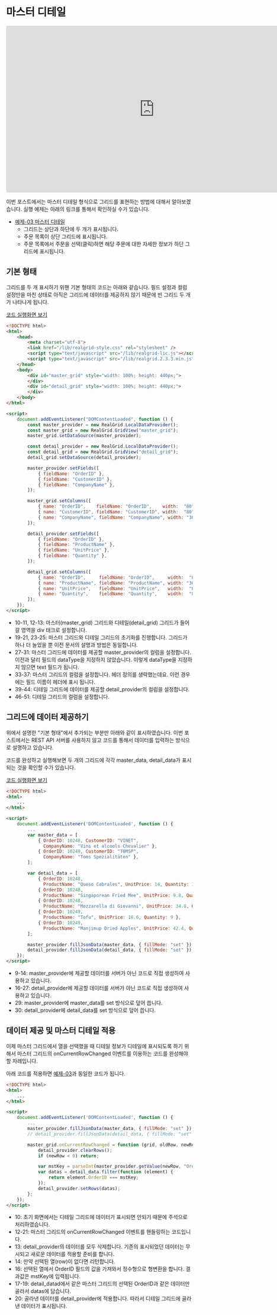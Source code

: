 # 마스터 디테일

<iframe width="800" height="450" src="https://www.youtube.com/embed/O_HJPnxDM8k" frameborder="0" allow="accelerometer; autoplay; clipboard-write; encrypted-media; gyroscope; picture-in-picture" allowfullscreen></iframe>

이번 포스트에서는 마스터 디테일 형식으로 그리드를 표현하는 방법에 대해서 알아보겠습니다.
실행 예제는 아래의 링크를 통해서 확인하실 수가 있습니다.

* [예제-03 마스터 디테일](http://10bun.tv/samples/realgrid2/part-1/03)
  * 그리드는 상단과 하단에 두 개가 표시됩니다.
  * 주문 목록이 상단 그리드에 표시됩니다.
  * 주문 목록에서 주문을 선택(클릭)하면 해당 주문에 대한 자세한 정보가 하단 그리드에 표시됩니다.


## 기본 형태

그리드를 두 개 표시하기 위핸 기본 형태의 코드는 아래와 같습니다.
필드 설정과 컬럼 설정만을 마친 상태로 아직은 그리드에 데이터를 제공하지 않기 때문에 빈 그리드 두 개가 나타나게 됩니다.

[코드 실행화면 보기](http://10bun.tv/samples/realgrid2/part-1/03/step-01.html)

``` html
<!DOCTYPE html>
<html>
	<head>
		<meta charset="utf-8">
		<link href="/lib/realgrid-style.css" rel="stylesheet" />
		<script type="text/javascript" src="/lib/realgrid-lic.js"></script>
		<script type="text/javascript" src="/lib/realgrid.2.3.3.min.js"></script>
	</head>
	<body>
		<div id="master_grid" style="width: 100%; height: 440px;">
		</div>
		<div id="detail_grid" style="width: 100%; height: 440px;">
		</div>
	</body>
</html>

<script>
	document.addEventListener("DOMContentLoaded", function () {
		const master_provider = new RealGrid.LocalDataProvider();
		const master_grid = new RealGrid.GridView("master_grid");
		master_grid.setDataSource(master_provider);

		const detail_provider = new RealGrid.LocalDataProvider();
		const detail_grid = new RealGrid.GridView("detail_grid");
		detail_grid.setDataSource(detail_provider);

		master_provider.setFields([
			{ fieldName: "OrderID" },
			{ fieldName: "CustomerID" },
			{ fieldName: "CompanyName" },
		]);

		master_grid.setColumns([
			{ name: "OrderID",    fieldName: "OrderID",    width:  "80" },
			{ name: "CustomerID", fieldName: "CustomerID", width:  "80" },
			{ name: "CompanyName", fieldName: "CompanyName", width: "300" },
		]);

		detail_provider.setFields([
			{ fieldName: "OrderID" },
			{ fieldName: "ProductName" },
			{ fieldName: "UnitPrice" },
			{ fieldName: "Quantity" },
		]);

		detail_grid.setColumns([
			{ name: "OrderID",     fieldName: "OrderID",     width:  "80" },
			{ name: "ProductName", fieldName: "ProductName", width: "300" },
			{ name: "UnitPrice",   fieldName: "UnitPrice",   width:  "80" },
			{ name: "Quantity",    fieldName: "Quantity",    width:  "80" },
		]);
	});
</script>
```
* 10-11, 12-13: 마스터(master_grid) 그리드와 디테일(detail_grid) 그리드가 들어갈 영역을 div 태크로 설정합니다.
* 19-21, 23-25: 마스터 그리드와 디테일 그리드의 초기화를 진행합니다. 그리드가 하나 더 늘었을 뿐 이전 문서의 설명과 방법은 동일합니다.
* 27-31: 마스터 그리드에 데이터를 제공할 master_provider의 컬럼을 설정합니다. 이전과 달리 필드의 dataType을 지정하지 않았습니다. 이렇게 dataType을 지정하지 않으면 text 필드가 됩니다.
* 33-37: 마스터 그리드의 컬럼을 설정합니다. 헤더 정의를 생략했는데요. 이런 경우에는 필드 이름이 헤더에 표시 됩니다.
* 39-44: 디테일 그리드에 데이터를 제공할 detail_provider의 컬럼을 설정합니다.
* 46-51: 디테일 그리드의 컬럼을 설정합니다.


## 그리드에 데이터 제공하기

위에서 설명한 "기본 형태"에서 추가되는 부분만 아래와 같이 표시하였습니다.
이번 포스트에서는 REST API 서버를 사용하지 않고 코드를 통해서 데이터를 입력하는 방식으로 설명하고 있습니다.

코드를 완성하고 실행해보면 두 개의 그리드에 각각 master_data, detail_data가 표시되는 것을 확인할 수가 있습니다.

[코드 실행화면 보기](http://10bun.tv/samples/realgrid2/part-1/03/step-02.html)

``` html
<!DOCTYPE html>
<html>
    ...
</html>

<script>
	document.addEventListener('DOMContentLoaded', function () {
        ...
		var master_data = [
			{ OrderID: 10248, CustomerID: "VINET", 
			  CompanyName: "Vins et alcools Chevalier" },
			{ OrderID: 10249, CustomerID: "TOMSP", 
			  CompanyName: "Toms Spezialitäten" },
		];

		var detail_data = [
			{ OrderID: 10248, 
			  ProductName: "Queso Cabrales", UnitPrice: 14, Quantity: 12 },
			{ OrderID: 10248, 
			  ProductName: "Singaporean Fried Mee", UnitPrice: 9.8, Quantity: 10 },
			{ OrderID: 10248, 
			  ProductName: "Mozzarella di Giovanni", UnitPrice: 34.8, Quantity: 5 },
			{ OrderID: 10249, 
			  ProductName: "Tofu", UnitPrice: 18.6, Quantity: 9 },
			{ OrderID: 10249, 
			  ProductName: "Manjimup Dried Apples", UnitPrice: 42.4, Quantity: 40 },
		];

		master_provider.fillJsonData(master_data, { fillMode: "set" });
		detail_provider.fillJsonData(detail_data, { fillMode: "set" });
	});
</script>
```
* 9-14: master_provider에 제공할 데이터를 서버가 아닌 코드로 직접 생성하여 사용하고 있습니다.
* 16-27: detail_provider에 제공할 데이터를 서버가 아닌 코드로 직접 생성하여 사용하고 있습니다.
* 29: master_provider에 master_data를 set 방식으로 덮어 씁니다.
* 30: detail_provider에 detail_data를 set 방식으로 덮어 씁니다.


## 데이터 제공 및 마스터 디테일 적용

이제 마스터 그리드에서 열을 선택했을 때 디테일 정보가 디테일에 표시되도록 하기 위해서
마스터 그리드의 onCurrentRowChanged 이벤트를 이용하는 코드를 완성해야 할 차례입니다.

아래 코드를 적용하면 [예제-03](http://10bun.tv/samples/realgrid2/part-1/03)과 동일한 코드가 됩니다.

``` html
<!DOCTYPE html>
<html>
    ...
</html>

<script>
	document.addEventListener('DOMContentLoaded', function () {
        ...
		master_provider.fillJsonData(master_data, { fillMode: "set" });
		// detail_provider.fillJsonData(detail_data, { fillMode: "set" });

		master_grid.onCurrentRowChanged = function (grid, oldRow, newRow) {
			detail_provider.clearRows();
			if (newRow < 0) return;

			var mstKey = parseInt(master_provider.getValue(newRow, "OrderID"));
			var datas = detail_data.filter(function (element) {
				return element.OrderID === mstKey;
			});
			detail_provider.setRows(datas);
		};
	});
</script>
```
* 10: 초기 화면에서는 디테일 그리드에 데이터가 표시되면 안되기 때문에 주석으로 처리하였습니다.
* 12-21: 마스터 그리드의 onCurrentRowChanged 이벤트를 핸들링하는 코드입니다.
* 13: detail_provider의 데이터를 모두 삭제합니다. 기존의 표시되었던 데이터는 무시되고 새로운 데이터를 적용할 준비를 합니다.
* 14: 만약 선택된 열(row)이 없다면 리턴합니다.
* 16: 선택된 열에서 OrderID 필드의 값을 가져와서 정수형으로 형변환을 합니다. 결과값은 mstKey에 입력됩니다.
* 17-19: detail_datad에서 같은 마스터 그리드의 선택된 OrderID과 같은 데이터만 골라서 datas에 담습니다.
* 20: 골라낸 데이터를 detail_provider에 적용합니다. 따라서 디테일 그리드에 골라낸 데이터가 표시됩니다. 
